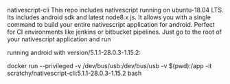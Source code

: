 nativescript-cli
This repo includes nativescript running on ubuntu-18.04 LTS.
Its includes android sdk and latest node8.x js.
It allows you with a single command to build your entire nativescript application for android.
Perfect for CI environments like jenkins or bitbucket pipelines.
Just go to the root of your nativescript application and run



running android with version/5.1.1-28.0.3-1.15.2:

docker run --privileged -v /dev/bus/usb:/dev/bus/usb -v $(pwd):/app -it scratchy/nativescript-cli:5.1.1-28.0.3-1.15.2 bash


